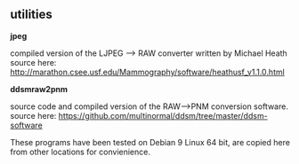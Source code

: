 utilities
---------

**jpeg**

compiled version of the LJPEG --> RAW converter written by Michael Heath
source here: http://marathon.csee.usf.edu/Mammography/software/heathusf_v1.1.0.html

**ddsmraw2pnm**

source code and compiled version of the RAW-->PNM conversion software.
source here: https://github.com/multinormal/ddsm/tree/master/ddsm-software

These programs have been tested on Debian 9 Linux 64 bit, are copied here from
other locations for convienience.


